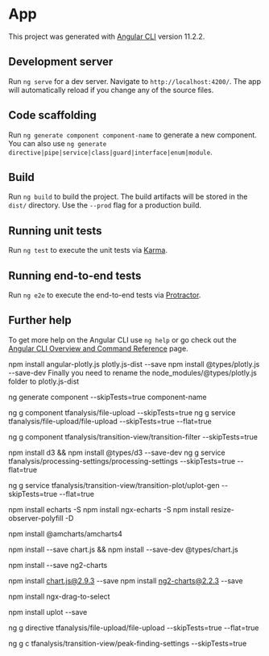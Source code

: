 # App

This project was generated with [Angular CLI](https://github.com/angular/angular-cli) version 11.2.2.

## Development server

Run `ng serve` for a dev server. Navigate to `http://localhost:4200/`. The app will automatically reload if you change any of the source files.

## Code scaffolding

Run `ng generate component component-name` to generate a new component. You can also use `ng generate directive|pipe|service|class|guard|interface|enum|module`.

## Build

Run `ng build` to build the project. The build artifacts will be stored in the `dist/` directory. Use the `--prod` flag for a production build.

## Running unit tests

Run `ng test` to execute the unit tests via [Karma](https://karma-runner.github.io).

## Running end-to-end tests

Run `ng e2e` to execute the end-to-end tests via [Protractor](http://www.protractortest.org/).

## Further help

To get more help on the Angular CLI use `ng help` or go check out the [Angular CLI Overview and Command Reference](https://angular.io/cli) page.


npm install angular-plotly.js plotly.js-dist --save
npm install  @types/plotly.js --save-dev
Finally you need to rename the node_modules/@types/plotly.js folder to plotly.js-dist

ng generate component --skipTests=true component-name

ng g component tfanalysis/file-upload --skipTests=true
ng g service tfanalysis/file-upload/file-upload --skipTests=true --flat=true

ng g component tfanalysis/transition-view/transition-filter --skipTests=true

npm install d3 && npm install @types/d3 --save-dev
ng g service tfanalysis/processing-settings/processing-settings --skipTests=true --flat=true

ng g service tfanalysis/transition-view/transition-plot/uplot-gen --skipTests=true --flat=true

npm install echarts -S
npm install ngx-echarts -S
npm install resize-observer-polyfill -D

npm install @amcharts/amcharts4


npm install --save chart.js && npm install --save-dev @types/chart.js

npm install --save ng2-charts

npm install chart.js@2.9.3 --save
npm install ng2-charts@2.2.3 --save

npm install ngx-drag-to-select

npm install uplot --save


ng g directive tfanalysis/file-upload/file-upload --skipTests=true --flat=true

ng g c tfanalysis/transition-view/peak-finding-settings --skipTests=true

